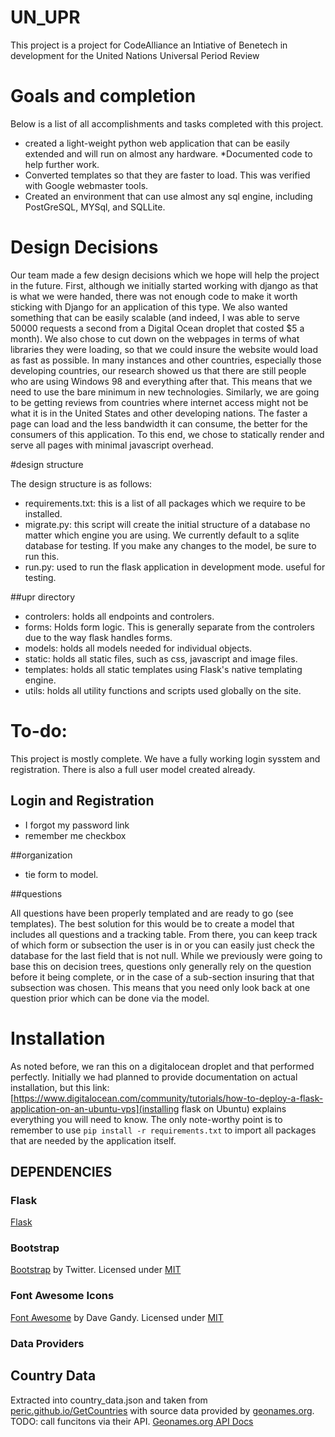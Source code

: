 # UN_UPR
This project is a project for CodeAlliance an Intiative of Benetech in development for the United Nations Universal Period Review

# Goals and completion

Below is a list of all accomplishments and tasks completed with this project.
* created a light-weight python web application that can be easily extended and will run on almost any hardware.
*Documented code to help further work.
* Converted templates so that they are faster to load. This was verified with Google webmaster tools.
* Created an environment that can use almost any sql engine, including PostGreSQL, MYSql, and SQLLite.

# Design Decisions

Our team made a few design decisions which we hope will help the project in the future. First, although we initially started working with django as that is what we were handed, there was not enough code to make it worth sticking with Django for an application of this type. We also wanted something that can be easily scalable (and indeed, I was able to serve 50000 requests a second from a Digital Ocean droplet that costed $5 a month). We also chose to cut down on the webpages in terms of what libraries they were loading, so that we could insure the website would load as fast as possible. In many instances and other countries, especially those developing countries, our research showed us that there are still people who are using Windows 98 and everything after that. This means that we need to use the bare minimum in new technologies. Similarly, we are going to be getting reviews from countries where internet access might not be what it is in the United States and other developing nations. The faster a page can load and the less bandwidth it can consume, the better for the consumers of this application. To this end, we chose to statically render and serve all pages with minimal javascript overhead.

#design structure

The design structure is as follows:
* requirements.txt: this is a list of all packages which we require to be installed.
* migrate.py: this script will create the initial structure of a database no matter which engine you are using. We currently default to a sqlite database for testing. If you make any changes to the model, be sure to run this.
* run.py: used to run the flask application in development mode. useful for testing.

##upr directory

* controlers: holds all endpoints and controlers.
* forms: Holds form logic. This is generally separate from the controlers due to the way flask handles forms.
* models: holds all models needed for individual objects.
* static: holds all static files, such as css, javascript and image files.
* templates: holds all static templates using Flask's native templating engine.
 * utils: holds all utility functions and scripts used globally on the site.


# To-do:

This project is mostly complete. We have a fully working login sysstem and registration. There is also a full user model created already.

## Login and Registration

* I forgot my password link
* remember me checkbox

##organization

* tie form to model.

##questions

All questions have been properly templated and are ready to go (see templates). The best solution for this would be to create a model that includes all questions and a tracking table. From there, you can keep track of which form or subsection the user is in or you can easily just check the database for the last field that is not null. While we previously were going to base this on decision trees, questions only generally rely on the question before it being complete, or in the case of a sub-section insuring that that subsection was chosen. This means that you need only look back at one question prior which can be done via the model.

# Installation

As noted before, we ran this on a digitalocean droplet and that performed perfectly. Initially we had planned to provide documentation on actual installation, but this link: [https://www.digitalocean.com/community/tutorials/how-to-deploy-a-flask-application-on-an-ubuntu-vps](installing flask on Ubuntu) explains everything you will need to know. The only note-worthy point is to remember to use `pip install -r requirements.txt` to import all packages that are needed by the application itself.

## DEPENDENCIES

### Flask

[Flask](http://flask.pocoo.org/)

### Bootstrap

[Bootstrap](http://getbootstrap.com/) by Twitter. Licensed under [MIT](https://github.com/twbs/bootstrap/blob/master/LICENSE)

### Font Awesome Icons

[Font Awesome](http://fortawesome.github.io/Font-Awesome/) by Dave Gandy. Licensed under [MIT](http://opensource.org/licenses/mit-license.html)

### Data Providers

## Country Data
Extracted into country_data.json and taken from [peric.github.io/GetCountries](http://peric.github.io/GetCountries/) with source data provided by [geonames.org](http://www.geonames.org/).
TODO: call funcitons via their API. [Geonames.org API Docs](http://www.geonames.org/export/web-services.html)


